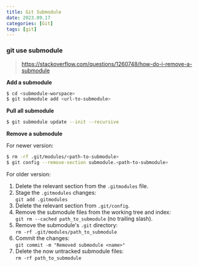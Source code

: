 ```yaml
---
title: Git Submodule
date: 2023.09.17
categories: [Git]
tags: [git]
---
```


### git use submodule

> https://stackoverflow.com/questions/1260748/how-do-i-remove-a-submodule

**Add a submodule**

```bash
$ cd <submodule-worspace>
$ git submodule add <url-to-submodule>
```

**Pull all submodule**
```bash
$ git submodule update --init --recursive
```

**Remove a submodule**

For newer version:

```bash
$ rm -rf .git/modules/<path-to-submodule>
$ git config --remove-section submodule.<path-to-submodule>
```

For older version:

1.  Delete the relevant section from the `.gitmodules` file.
2.  Stage the `.gitmodules` changes:  
    `git add .gitmodules`
3.  Delete the relevant section from `.git/config`.
4.  Remove the submodule files from the working tree and index:  
    `git rm --cached path_to_submodule` (no trailing slash).
5.  Remove the submodule's `.git` directory:  
    `rm -rf .git/modules/path_to_submodule`
6.  Commit the changes:  
    `git commit -m "Removed submodule <name>"`
7.  Delete the now untracked submodule files:  
    `rm -rf path_to_submodule`